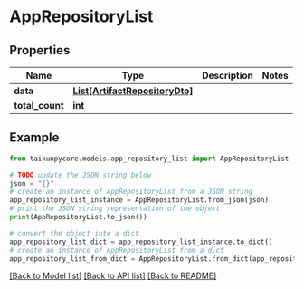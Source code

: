 # AppRepositoryList


## Properties

Name | Type | Description | Notes
------------ | ------------- | ------------- | -------------
**data** | [**List[ArtifactRepositoryDto]**](ArtifactRepositoryDto.md) |  | 
**total_count** | **int** |  | 

## Example

```python
from taikunpycore.models.app_repository_list import AppRepositoryList

# TODO update the JSON string below
json = "{}"
# create an instance of AppRepositoryList from a JSON string
app_repository_list_instance = AppRepositoryList.from_json(json)
# print the JSON string representation of the object
print(AppRepositoryList.to_json())

# convert the object into a dict
app_repository_list_dict = app_repository_list_instance.to_dict()
# create an instance of AppRepositoryList from a dict
app_repository_list_from_dict = AppRepositoryList.from_dict(app_repository_list_dict)
```
[[Back to Model list]](../README.md#documentation-for-models) [[Back to API list]](../README.md#documentation-for-api-endpoints) [[Back to README]](../README.md)


